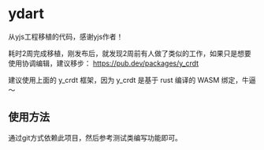 # ydart

从yjs工程移植的代码，感谢yjs作者！

耗时2周完成移植，刚发布后，就发现2周前有人做了类似的工作，如果只是想要使用协调编辑，建议移步： https://pub.dev/packages/y_crdt

建议使用上面的 y_crdt 框架，因为 y_crdt 是基于 rust 编译的 WASM 绑定，牛逼～

## 使用方法

通过git方式依赖此项目，然后参考测试类编写功能即可。